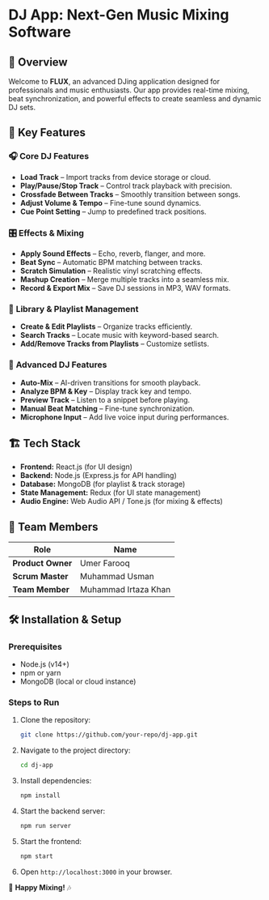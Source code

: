 # **DJ App: Next-Gen Music Mixing Software**

## 🎵 **Overview**
Welcome to **FLUX**, an advanced DJing application designed for professionals and music enthusiasts. Our app provides real-time mixing, beat synchronization, and powerful effects to create seamless and dynamic DJ sets.

## 🚀 **Key Features**
### 🎧 **Core DJ Features**
- **Load Track** – Import tracks from device storage or cloud.
- **Play/Pause/Stop Track** – Control track playback with precision.
- **Crossfade Between Tracks** – Smoothly transition between songs.
- **Adjust Volume & Tempo** – Fine-tune sound dynamics.
- **Cue Point Setting** – Jump to predefined track positions.

### 🎛 **Effects & Mixing**
- **Apply Sound Effects** – Echo, reverb, flanger, and more.
- **Beat Sync** – Automatic BPM matching between tracks.
- **Scratch Simulation** – Realistic vinyl scratching effects.
- **Mashup Creation** – Merge multiple tracks into a seamless mix.
- **Record & Export Mix** – Save DJ sessions in MP3, WAV formats.

### 📂 **Library & Playlist Management**
- **Create & Edit Playlists** – Organize tracks efficiently.
- **Search Tracks** – Locate music with keyword-based search.
- **Add/Remove Tracks from Playlists** – Customize setlists.

### 🎤 **Advanced DJ Features**
- **Auto-Mix** – AI-driven transitions for smooth playback.
- **Analyze BPM & Key** – Display track key and tempo.
- **Preview Track** – Listen to a snippet before playing.
- **Manual Beat Matching** – Fine-tune synchronization.
- **Microphone Input** – Add live voice input during performances.

## 🏗 **Tech Stack**
- **Frontend:** React.js (for UI design)
- **Backend:** Node.js (Express.js for API handling)
- **Database:** MongoDB (for playlist & track storage)
- **State Management:** Redux (for UI state management)
- **Audio Engine:** Web Audio API / Tone.js (for mixing & effects)

## 👥 **Team Members**
| Role | Name |
|------|------|
| **Product Owner** | Umer Farooq |
| **Scrum Master** | Muhammad Usman |
| **Team Member** | Muhammad Irtaza Khan |

## 🛠 **Installation & Setup**
### **Prerequisites**
- Node.js (v14+)
- npm or yarn
- MongoDB (local or cloud instance)

### **Steps to Run**
1. Clone the repository:  
   ```sh
   git clone https://github.com/your-repo/dj-app.git
   ```
2. Navigate to the project directory:  
   ```sh
   cd dj-app
   ```
3. Install dependencies:  
   ```sh
   npm install
   ```
4. Start the backend server:  
   ```sh
   npm run server
   ```
5. Start the frontend:  
   ```sh
   npm start
   ```
6. Open `http://localhost:3000` in your browser.

🚀 **Happy Mixing!** 🎶

